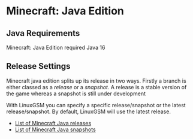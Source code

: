 # Minecraft: Java Edition

## Java Requirements

Minecraft: Java Edition required Java 16

## Release Settings

Minecraft java edition splits up its release in two ways. Firstly a branch is either classed as a _release_ or a _snapshot._ A release is a stable version of the game whereas a snapshot is still under development

With LinuxGSM you can specify a specific release/snapshot or the latest release/snapshot. By default, LinuxGSM will use the latest release.

-   [List of Minecraft Java releases](https://minecraft.gamepedia.com/Java_Edition_version_history)
-   [List of Minecraft Java snapshots](https://minecraft.gamepedia.com/Java_Edition_version_history/Development_versions)
